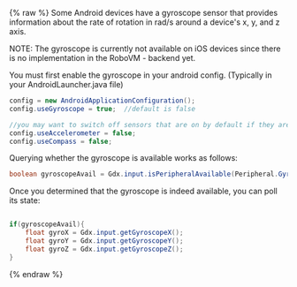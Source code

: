 {% raw %}
Some Android devices have a gyroscope sensor that provides information about the rate of rotation in rad/s around a device's x, y, and z axis.

NOTE: The gyroscope is currently not available on iOS devices since there is no implementation in the RoboVM - backend yet.

You must first enable the gyroscope in your android config. (Typically in your AndroidLauncher.java file)

```java 
config = new AndroidApplicationConfiguration();
config.useGyroscope = true;  //default is false

//you may want to switch off sensors that are on by default if they are no longer needed.
config.useAccelerometer = false;
config.useCompass = false;
```
Querying whether the gyroscope is available works as follows:

```java
boolean gyroscopeAvail = Gdx.input.isPeripheralAvailable(Peripheral.Gyroscope);
```

Once you determined that the gyroscope is indeed available, you can poll its state:

```java

if(gyroscopeAvail){
	float gyroX = Gdx.input.getGyroscopeX();
	float gyroY = Gdx.input.getGyroscopeY();
	float gyroZ = Gdx.input.getGyroscopeZ();
} 

```
{% endraw %}